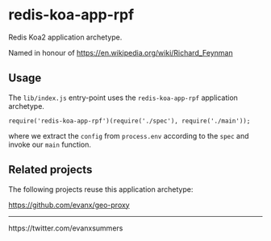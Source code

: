 
# redis-koa-app-rpf

Redis Koa2 application archetype.

Named in honour of https://en.wikipedia.org/wiki/Richard_Feynman 

## Usage

The `lib/index.js` entry-point uses the `redis-koa-app-rpf` application archetype.
```
require('redis-koa-app-rpf')(require('./spec'), require('./main'));
```
where we extract the `config` from `process.env` according to the `spec` and invoke our `main` function.

## Related projects

The following projects reuse this application archetype:

https://github.com/evanx/geo-proxy

<hr>
https://twitter.com/evanxsummers
